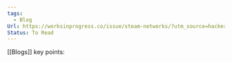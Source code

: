 ```yaml
---
tags:
  - Blog
Url: https://worksinprogress.co/issue/steam-networks/?utm_source=hackernewsletter&utm_medium=email&utm_term=learn
Status: To Read
---
```

[[Blogs]]
key points:
